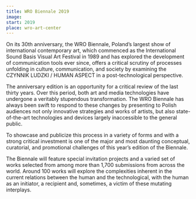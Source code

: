 ```yaml
---
title: WRO Biennale 2019
image: 
start: 2019
place: wro-art-center
---
```


On its 30th anniversary, the WRO Biennale, Poland’s largest show of international contemporary art<!--more-->, which commenced as the International Sound Basis Visual Art Festival in 1989 and has explored the development of communication tools ever since, offers a critical scrutiny of processes unfolding in culture, communication, and society by examining the CZYNNIK LUDZKI / HUMAN ASPECT in a post-technological perspective.

The anniversary edition is an opportunity for a critical review of the last thirty years. Over this period, both art and media technologies have undergone a veritably stupendous transformation. The WRO Biennale has always been swift to respond to these changes by presenting to Polish audiences not only innovative strategies and works of artists, but also state-of-the-art technologies and devices largely inaccessible to the general public.

To showcase and publicize this process in a variety of forms and with a strong critical investment is one of the major and most daunting conceptual, curatorial, and promotional challenges of this year’s edition of the Biennale.

The Biennale will feature special invitation projects and a varied set of works selected from among more than 1,700 submissions from across the world. Around 100 works will explore the complexities inherent in the current relations between the human and the technological, with the human as an initiator, a recipient and, sometimes, a victim of these mutating interplays.